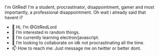 I'm GitRed! I'm a student, procrastinator, disappointment, gamer and most importantly, a professional disappointment. Oh wait i already said that havent i?
- 👋 Hi, I’m @GitRedLord
- 👀 I’m interested in random things.
- 🌱 I’m currently learning electron/javascript.
- 💞️ I’m looking to collaborate on idk not procrastinating all the time.
- 📫 How to reach me: Just message me on twitter or better dont.

<!---
GitRedLord/GitRedLord is a ✨ special ✨ repository because its `README.md` (this file) appears on your GitHub profile.
You can click the Preview link to take a look at your changes.
--->
